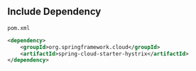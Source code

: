 ## Include Dependency

`pom.xml`
```xml
<dependency>
    <groupId>org.springframework.cloud</groupId>
    <artifactId>spring-cloud-starter-hystrix</artifactId>
</dependency>
```
